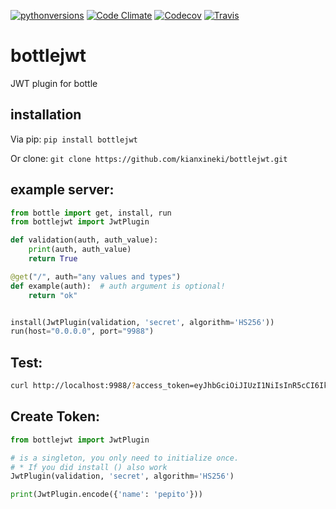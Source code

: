 [![pythonversions](https://img.shields.io/pypi/pyversions/bottlejwt.svg)](https://pypi.python.org/pypi/bottlejwt)
[![Code Climate](https://img.shields.io/codeclimate/github/kianxineki/bottlejwt.svg)](https://codeclimate.com/github/kianxineki/bottlejwt)
[![Codecov](https://img.shields.io/codecov/c/github/kianxineki/basicevents.svg)](https://codecov.io/github/kianxineki/bottlejwt)
[![Travis](https://img.shields.io/travis/kianxineki/bottlejwt.svg)](https://travis-ci.org/kianxineki/bottlejwt)

# bottlejwt
JWT plugin for bottle

## installation

Via pip:
```pip install bottlejwt```

Or clone:
```git clone https://github.com/kianxineki/bottlejwt.git```


## example server:
```python
from bottle import get, install, run
from bottlejwt import JwtPlugin

def validation(auth, auth_value):
    print(auth, auth_value)
    return True

@get("/", auth="any values and types")
def example(auth):  # auth argument is optional!
    return "ok"


install(JwtPlugin(validation, 'secret', algorithm='HS256'))
run(host="0.0.0.0", port="9988")
```

## Test:
```bash
curl http://localhost:9988/?access_token=eyJhbGciOiJIUzI1NiIsInR5cCI6IkpXVCJ9.eyJzdWIiOiIxMjM0NTY3ODkwIiwibmFtZSI6IkpvaG4gRG9lIiwiYWRtaW4iOnRydWV9.TJVA95OrM7E2cBab30RMHrHDcEfxjoYZgeFONFh7HgQ
```

## Create Token:
```python
from bottlejwt import JwtPlugin

# is a singleton, you only need to initialize once.
# * If you did install () also work
JwtPlugin(validation, 'secret', algorithm='HS256')

print(JwtPlugin.encode({'name': 'pepito'}))
```
